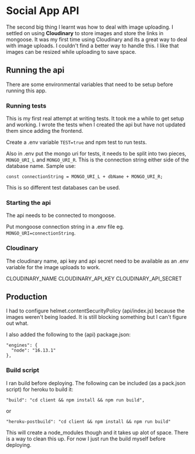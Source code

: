 # Social App API

The second big thing I learnt was how to deal with image uploading. I settled on using **Cloudinary** to store images and store the links in mongoose. It was my first time using Cloudinary and its a great way to deal with image uploads. I couldn't find a better way to handle this.
I like that images can be resized while uploading to save space.

## Running the api

There are some environmental variables that need to be setup before running this app.

### Running tests

This is my first real attempt at writing tests. It took me a while to get setup and working. I wrote the tests when I created the api but have not updated them since adding the frontend.

Create a .env variable `TEST=true` and npm test to run tests.

Also in .env put the mongo uri for tests, it needs to be split into two pieces, `MONGO_URI_L` and `MONGO_URI_R`. This is the connection string either side of the database name. Sample use:

    const connectionString = MONGO_URI_L + dbName + MONGO_URI_R;

This is so different test databases can be used.

### Starting the api

The api needs to be connected to mongoose.

Put mongoose connection string in a .env file eg. `MONGO_URI=connectionString`.

### Cloudinary

The cloudinary name, api key and api secret need to be available as an .env variable for the image uploads to work.

CLOUDINARY_NAME
CLOUDINARY_API_KEY
CLOUDINARY_API_SECRET

## Production

I had to configure helmet.contentSecurityPolicy (api/index.js) because the images weren't being loaded. It is still blocking something but I can't figure out what.

I also added the following to the (api) package.json:

    "engines": {
      "node": "16.13.1"
    },

### Build script

I ran build before deploying. The following can be included (as a pack.json script) for heroku to build it:

    "build": "cd client && npm install && npm run build",

or

    "heroku-postbuild": "cd client && npm install && npm run build"

This will create a node_modules though and it takes up alot of space. There is a way to clean this up. For now I just run the build myself before deploying.
